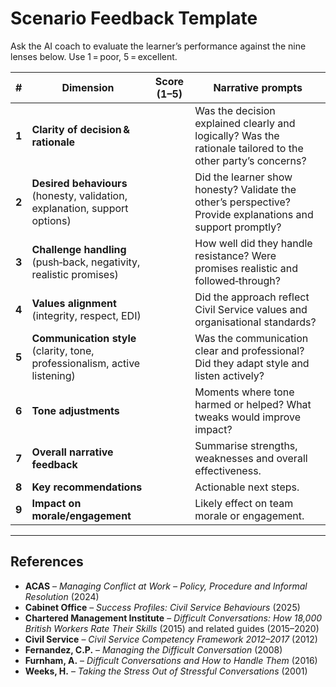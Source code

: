 # Scenario Feedback Template

Ask the AI coach to evaluate the learner’s performance against the nine lenses below. Use 1 = poor, 5 = excellent.

| # | Dimension | Score (1–5) | Narrative prompts |
|---|-----------|-------------|-------------------|
| **1** | **Clarity of decision & rationale** |  | Was the decision explained clearly and logically? Was the rationale tailored to the other party’s concerns? |
| **2** | **Desired behaviours**<br>(honesty, validation, explanation, support options) |  | Did the learner show honesty? Validate the other’s perspective? Provide explanations and support promptly? |
| **3** | **Challenge handling**<br>(push‑back, negativity, realistic promises) |  | How well did they handle resistance? Were promises realistic and followed‑through? |
| **4** | **Values alignment**<br>(integrity, respect, EDI) |  | Did the approach reflect Civil Service values and organisational standards? |
| **5** | **Communication style**<br>(clarity, tone, professionalism, active listening) |  | Was the communication clear and professional? Did they adapt style and listen actively? |
| **6** | **Tone adjustments** |  | Moments where tone harmed or helped? What tweaks would improve impact? |
| **7** | **Overall narrative feedback** |  | Summarise strengths, weaknesses and overall effectiveness. |
| **8** | **Key recommendations** |  | Actionable next steps. |
| **9** | **Impact on morale/engagement** |  | Likely effect on team morale or engagement. |

---

## References

- **ACAS** – *Managing Conflict at Work – Policy, Procedure and Informal Resolution* (2024)  
- **Cabinet Office** – *Success Profiles: Civil Service Behaviours* (2025)  
- **Chartered Management Institute** – *Difficult Conversations: How 18,000 British Workers Rate Their Skills* (2015) and related guides (2015–2020)  
- **Civil Service** – *Civil Service Competency Framework 2012–2017* (2012)  
- **Fernandez, C.P.** – *Managing the Difficult Conversation* (2008)  
- **Furnham, A.** – *Difficult Conversations and How to Handle Them* (2016)  
- **Weeks, H.** – *Taking the Stress Out of Stressful Conversations* (2001)  
